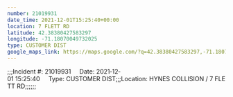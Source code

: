 ```yaml
---
number: 21019931
date_time: 2021-12-01T15:25:40+00:00
location: 7 FLETT RD
latitude: 42.38380427583297
longitude: -71.18070049732025
type: CUSTOMER DIST
google_maps_link: https://maps.google.com/?q=42.38380427583297,-71.18070049732025
---
```


;;;Incident #: 21019931     Date: 2021‐12‐01 15:25:40     Type: CUSTOMER DIST;;;Location: HYNES COLLISION / 7 FLETT RD;;;;;;
